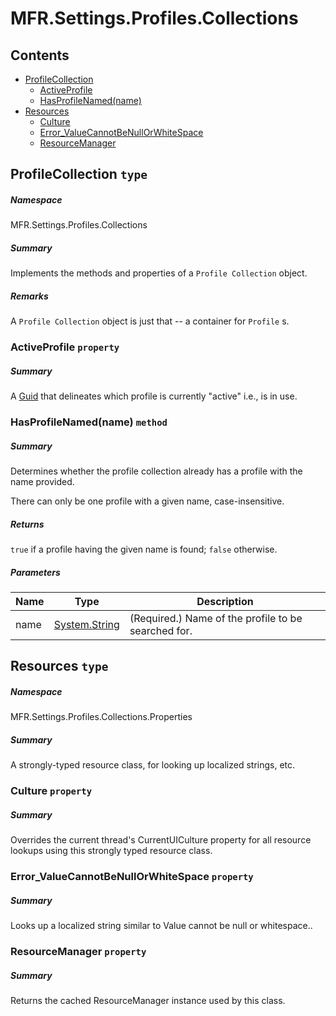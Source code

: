 <a name='assembly'></a>
# MFR.Settings.Profiles.Collections

## Contents

- [ProfileCollection](#T-MFR-Settings-Profiles-Collections-ProfileCollection 'MFR.Settings.Profiles.Collections.ProfileCollection')
  - [ActiveProfile](#P-MFR-Settings-Profiles-Collections-ProfileCollection-ActiveProfile 'MFR.Settings.Profiles.Collections.ProfileCollection.ActiveProfile')
  - [HasProfileNamed(name)](#M-MFR-Settings-Profiles-Collections-ProfileCollection-HasProfileNamed-System-String- 'MFR.Settings.Profiles.Collections.ProfileCollection.HasProfileNamed(System.String)')
- [Resources](#T-MFR-Settings-Profiles-Collections-Properties-Resources 'MFR.Settings.Profiles.Collections.Properties.Resources')
  - [Culture](#P-MFR-Settings-Profiles-Collections-Properties-Resources-Culture 'MFR.Settings.Profiles.Collections.Properties.Resources.Culture')
  - [Error_ValueCannotBeNullOrWhiteSpace](#P-MFR-Settings-Profiles-Collections-Properties-Resources-Error_ValueCannotBeNullOrWhiteSpace 'MFR.Settings.Profiles.Collections.Properties.Resources.Error_ValueCannotBeNullOrWhiteSpace')
  - [ResourceManager](#P-MFR-Settings-Profiles-Collections-Properties-Resources-ResourceManager 'MFR.Settings.Profiles.Collections.Properties.Resources.ResourceManager')

<a name='T-MFR-Settings-Profiles-Collections-ProfileCollection'></a>
## ProfileCollection `type`

##### Namespace

MFR.Settings.Profiles.Collections

##### Summary

Implements the methods and properties of a `Profile Collection`
    object.

##### Remarks

A `Profile Collection` object is just that -- a container for
    `Profile` s.

<a name='P-MFR-Settings-Profiles-Collections-ProfileCollection-ActiveProfile'></a>
### ActiveProfile `property`

##### Summary

A [Guid](http://msdn.microsoft.com/query/dev14.query?appId=Dev14IDEF1&l=EN-US&k=k:System.Guid 'System.Guid') that delineates which profile is
    currently "active" i.e., is in use.

<a name='M-MFR-Settings-Profiles-Collections-ProfileCollection-HasProfileNamed-System-String-'></a>
### HasProfileNamed(name) `method`

##### Summary

Determines whether the profile collection already has a profile with the
    name provided.



There can only be one profile with a given name, case-insensitive.

##### Returns

`true` if a profile having the given name is found;
    `false` otherwise.

##### Parameters

| Name | Type | Description |
| ---- | ---- | ----------- |
| name | [System.String](http://msdn.microsoft.com/query/dev14.query?appId=Dev14IDEF1&l=EN-US&k=k:System.String 'System.String') | (Required.) Name of the profile to be searched for. |

<a name='T-MFR-Settings-Profiles-Collections-Properties-Resources'></a>
## Resources `type`

##### Namespace

MFR.Settings.Profiles.Collections.Properties

##### Summary

A strongly-typed resource class, for looking up localized strings, etc.

<a name='P-MFR-Settings-Profiles-Collections-Properties-Resources-Culture'></a>
### Culture `property`

##### Summary

Overrides the current thread's CurrentUICulture property for all
  resource lookups using this strongly typed resource class.

<a name='P-MFR-Settings-Profiles-Collections-Properties-Resources-Error_ValueCannotBeNullOrWhiteSpace'></a>
### Error_ValueCannotBeNullOrWhiteSpace `property`

##### Summary

Looks up a localized string similar to Value cannot be null or whitespace..

<a name='P-MFR-Settings-Profiles-Collections-Properties-Resources-ResourceManager'></a>
### ResourceManager `property`

##### Summary

Returns the cached ResourceManager instance used by this class.

